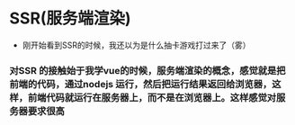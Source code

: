 # SSR(服务端渲染)

- 刚开始看到SSR的时候，我还以为是什么抽卡游戏打过来了（雾）

### 对SSR 的接触始于我学vue的时候，服务端渲染的概念，感觉就是把前端的代码，通过nodejs 运行，然后把运行结果返回给浏览器，这样，前端代码就运行在服务器上，而不是在浏览器上。这样感觉对服务器要求很高

### 

